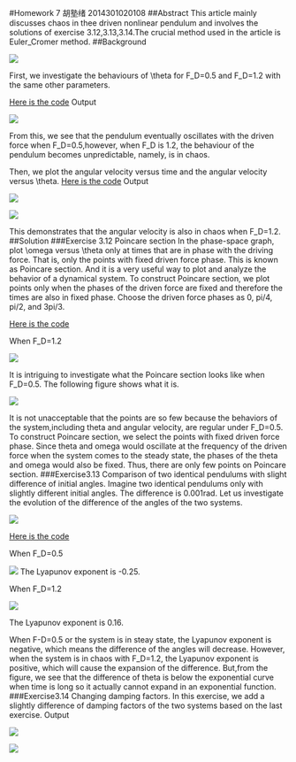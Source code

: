 #Homework 7 胡塾绪 2014301020108
##Abstract
This article mainly discusses chaos in thee driven nonlinear pendulum and involves the solutions of exercise 3.12,3.13,3.14.The crucial method used in the article is Euler_Cromer method.
##Background

![](https://github.com/earthhero2016/compuational_physics_N2014301020108/blob/master/Ex-7/2016-10-29_220600.png)

First, we investigate the behaviours of \theta for F_D=0.5 and F_D=1.2 with the same other parameters.

[Here is the code](https://github.com/earthhero2016/compuational_physics_N2014301020108/blob/master/Ex-7/theta.py)
Output

![](https://github.com/earthhero2016/compuational_physics_N2014301020108/blob/master/Ex-7/122.png)

From this, we see that the pendulum eventually oscillates with the driven force when F_D=0.5,however, when F_D is 1.2, the behaviour of the pendulum becomes unpredictable, namely, is in chaos.

Then, we plot the angular velocity versus time and the angular velocity versus \theta.
[Here is the code](https://github.com/earthhero2016/compuational_physics_N2014301020108/blob/master/Ex-7/omega.py)
Output

![](https://github.com/earthhero2016/compuational_physics_N2014301020108/blob/master/Ex-7/123.png)

![](https://github.com/earthhero2016/compuational_physics_N2014301020108/blob/master/Ex-7/121.png)

This demonstrates that the angular velocity is also in chaos when F_D=1.2.
##Solution
###Exercise 3.12 Poincare section
In the phase-space graph, plot \omega versus \theta only at times that are in phase with the driving force. That is, only the points with fixed driven force phase. This is known as Poincare section. And it is a very useful way to plot and analyze the behavior of a dynamical system. To construct Poincare section, we plot points only when the phases of the driven force are fixed and therefore the times are also in fixed phase. Choose the driven force phases as 0, pi/4, pi/2, and 3pi/3.

[Here is the code](https://github.com/earthhero2016/compuational_physics_N2014301020108/blob/master/Ex-7/3.12.py)

When F_D=1.2

![](https://github.com/earthhero2016/compuational_physics_N2014301020108/blob/master/Ex-7/3.12_%E7%9C%8B%E5%9B%BE%E7%8E%8B.png)

It is intriguing to investigate what the Poincare section looks like when F_D=0.5.
The following figure shows what it is.

![](https://github.com/earthhero2016/compuational_physics_N2014301020108/blob/master/Ex-7/3.12%20F%3D0.5_.png)

It is not unacceptable that the points are so few because the behaviors of the system,including theta and angular velocity, are regular under F_D=0.5. To construct Poincare section, we select the points with fixed driven force phase. Since theta and omega would oscillate at the frequency of the driven force when the system comes to the steady state, the phases of the theta and omega would also be fixed. Thus, there are only few points on Poincare section.
###Exercise3.13 Comparison of two identical pendulums with slight difference of initial angles.
Imagine two identical pendulums only with slightly different initial angles. The difference is 0.001rad. Let us investigate the evolution of the difference of the angles of the two systems.

![](https://github.com/earthhero2016/compuational_physics_N2014301020108/blob/master/Ex-7/2016-10-29_234945.png)

[Here is the code](https://github.com/earthhero2016/compuational_physics_N2014301020108/blob/master/Ex-7/3.13.py)

When F_D=0.5

![](https://github.com/earthhero2016/compuational_physics_N2014301020108/blob/master/Ex-7/3.131.png)
The Lyapunov exponent is -0.25.

When F_D=1.2

![](https://github.com/earthhero2016/compuational_physics_N2014301020108/blob/master/Ex-7/3.132.png)

The Lyapunov exponent is 0.16.

When F-D=0.5 or the system is in steay state, the Lyapunov exponent is negative, which means the difference of the angles will decrease. However, when the system is in chaos with F_D=1.2, the Lyapunov exponent is positive, which will cause the expansion of the difference. But,from the figure, we see that the difference of theta is below the exponential curve when time is long so it actually cannot expand in an exponential function. 
###Exercise3.14 Changing damping factors.
In this exercise, we add a slightly difference of damping factors of the two systems based on the last exercise.
Output

![](https://github.com/earthhero2016/compuational_physics_N2014301020108/blob/master/Ex-7/3.141.png)

![](https://github.com/earthhero2016/compuational_physics_N2014301020108/blob/master/Ex-7/3.142.png)

